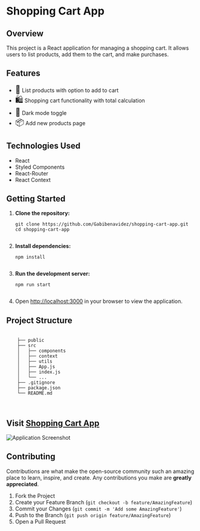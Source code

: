 <!DOCTYPE html>
<html lang="en">
<head>
  <meta charset="UTF-8">
  <meta name="viewport" content="width=device-width, initial-scale=1.0">
</head>
<body>
  <h1>Shopping Cart App</h1>

  <h2>Overview</h2>
  <p>This project is a React application for managing a shopping cart. It allows users to list products, add them to the cart, and make purchases.</p>

  <h2>Features</h2>
  <ul>
    <li><span style="font-size: 1.5em;">🛒</span> List products with option to add to cart</li>
    <li><span style="font-size: 1.5em;">🛍️</span> Shopping cart functionality with total calculation</li>
    <li><span style="font-size: 1.5em;">🌙</span> Dark mode toggle</li>
    <li><span style="font-size: 1.5em;">📦</span> Add new products page</li>
  </ul>

  <h2>Technologies Used</h2>
  <ul>
    <li>React</li>
    <li>Styled Components</li>
    <li>React-Router</li>
    <li>React Context</li>
  </ul>

  <h2>Getting Started</h2>
  <ol>
    <li><strong>Clone the repository:</strong>
      <pre><code>git clone https://github.com/Gabibenavidez/shopping-cart-app.git
cd shopping-cart-app
      </code></pre>
    </li>
    <li><strong>Install dependencies:</strong>
      <pre><code>npm install
      </code></pre>
    </li>
    <li><strong>Run the development server:</strong>
      <pre><code>npm run start
      </code></pre>
    </li>
    <li>Open <a href="http://localhost:3000" target="_blank">http://localhost:3000</a> in your browser to view the application.</li>
  </ol>

  <h2>Project Structure</h2>
  <pre>
  <code>
    ├── public
    ├── src
    │   ├── components
    │   ├── context
    │   ├── utils
    │   ├── App.js
    │   ├── index.js
    │   └── ...
    ├── .gitignore
    ├── package.json
    └── README.md
  </code>
  </pre>

  <h2>Visit <a href="https://shopping-cart-app-v01.netlify.app">Shopping Cart App</a></h2>
  <img src="https://github.com/Gabibenavidez/shoppingCartApp/assets/67611222/7c248003-3c5a-46be-81b1-696171966c0e" alt="Application Screenshot">

  <h2>Contributing</h2>
  <p>Contributions are what make the open-source community such an amazing place to learn, inspire, and create. Any contributions you make are <strong>greatly appreciated</strong>.</p>
  <ol>
    <li>Fork the Project</li>
    <li>Create your Feature Branch (<code>git checkout -b feature/AmazingFeature</code>)</li>
    <li>Commit your Changes (<code>git commit -m 'Add some AmazingFeature'</code>)</li>
    <li>Push to the Branch (<code>git push origin feature/AmazingFeature</code>)</li>
    <li>Open a Pull Request</li>
  </ol>

</body>
</html>

